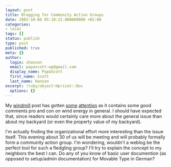 ```yaml
---
layout: post
title: Blogging for Community Action Groups
date: 2003-10-06 05:10:22.000000000 +02:00
categories:
- local
tags: []
status: publish
type: post
published: true
meta: {}
author:
  login: shanson
  email: papascott-wp@gmail.com
  display_name: PapaScott
  first_name: Scott
  last_name: Hanson
excerpt: !ruby/object:Hpricot::Doc
  options: {}
---
```

<p>My <a title="PapaScott: Windmills over Lüllau" href="http://www.papascott.de/2003/09/27/2600.php">windmill</a> post has gotten <a title="E-Business Weblog/Newsfeed" href="http://www.roell.net/weblog/newsfeed/2003/10/04.shtml#003552">some</a> <a title="Wind Energy Primer by Heiko Hebig | hebig.com" href="http://www.hebig.com/archives/001565.shtml">attention</a> as it contains some good comments pro and con on wind energy in general. I should have expected that, since readers would certainly care more about the general issue than about my backyard (or even the property value of my backyard). </p>
<p>I'm actually finding the organizational effort more interesting than the issue itself. This evening about 30 of us will be meeting and will probably formally form a community action group. I'm wondering, wouldn't a weblog be the perfect tool for such a fledgling group? I'll try to explain the concept to my neighbors the best I can. Do any of you know of basic user documention (as opposed to setup/admin documentation) for Movable Type in German?</p>
